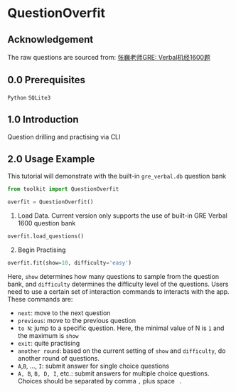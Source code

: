 # QuestionOverfit

## Acknowledgement

The raw questions are sourced from: [张巍老师GRE: Verbal机经1600题](https://mp.weixin.qq.com/s/bPUOg1DyviBpME3xLdTaPA)

## 0.0 Prerequisites
`Python`
`SQLite3`

## 1.0 Introduction

Question drilling and practising via CLI

## 2.0 Usage Example
This tutorial will demonstrate with the built-in `gre_verbal.db` question bank
```python
from toolkit import QuestionOverfit

overfit = QuestionOverfit()
```

1. Load Data. Current version only supports the use of built-in GRE Verbal 1600 question bank
```python
overfit.load_questions()
```

2. Begin Practising
```python
overfit.fit(show=10, difficulty='easy')
```
Here, `show` determines how many questions to sample from the question bank, and `difficulty` determines the difficulty level of the questions.
Users need to use a certain set of interaction commands to interacts with the app. These commands are:

- `next`: move to the next question
- `previous`: move to the previous question
- `to N`: jump to a specific question. Here, the minimal value of N is `1` and the maximum is `show` 
- `exit`: quite practising
- `another round`: based on the current setting of `show` and `difficulty`, do another round of questions. 
- `A`,`B`, ..., `I`: submit answer for single choice questions
- `A, B`, `B, D, I`, etc.: submit answers for multiple choice questions. Choices should be separated by comma `,` plus space ` `. 
